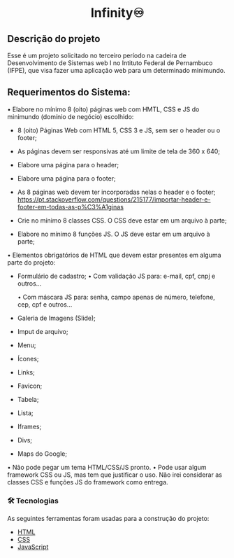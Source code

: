 <h1 align="center">Infinity♾️</h1>

## Descrição do projeto
Esse é um projeto solicitado no terceiro período na cadeira de Desenvolvimento de Sistemas web I no Intituto Federal de Pernambuco (IFPE), que visa fazer uma aplicação web para um determinado minimundo.

## Requerimentos do Sistema:

• Elabore no mínimo 8 (oito) páginas web com HMTL, CSS e JS do minimundo (domínio de negócio) escolhido:

- 8 (oito) Páginas Web com HTML 5, CSS 3 e JS, sem ser o header ou o footer;
- As páginas devem ser responsivas até um limite de tela de 360 x 640;
- Elabore uma página para o header;
- Elabore uma página para o footer;
- As 8 páginas web devem ter incorporadas nelas o header e o footer;
https://pt.stackoverflow.com/questions/215177/importar-header-e-footer-em-todas-as-p%C3%A1ginas

- Crie no mínimo 8 classes CSS. O CSS deve estar em um arquivo à parte;
- Elabore no mínimo 8 funções JS. O JS deve estar em um arquivo à parte;

• Elementos obrigatórios de HTML que devem estar presentes em alguma parte do projeto:
  - Formulário de cadastro;
     • Com validação JS para: e-mail, cpf, cnpj e outros...
     
     • Com máscara JS para: senha, campo apenas de número, telefone, cep, cpf e outros...

- Galeria de Imagens (Slide);
- Imput de arquivo;
- Menu;
- Ícones;
- Links;
- Favicon;
- Tabela;
- Lista;
- Iframes;
- Divs;
- Maps do Google;

• Não pode pegar um tema HTML/CSS/JS pronto.
• Pode usar algum framework CSS ou JS, mas tem que justificar o uso. Não irei considerar as classes CSS e funções JS do framework como entrega.

### 🛠 Tecnologias

As seguintes ferramentas foram usadas para a construção do projeto:

- [HTML](https://www.w3schools.com/)
- [CSS](https://www.w3schools.com/)
- [JavaScript](https://www.w3schools.com/)
